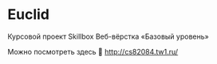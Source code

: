# Euclid

Курсовой проект Skillbox Веб-вёрстка «Базовый уровень»

Можно посмотреть здесь 👀 http://cs82084.tw1.ru/
